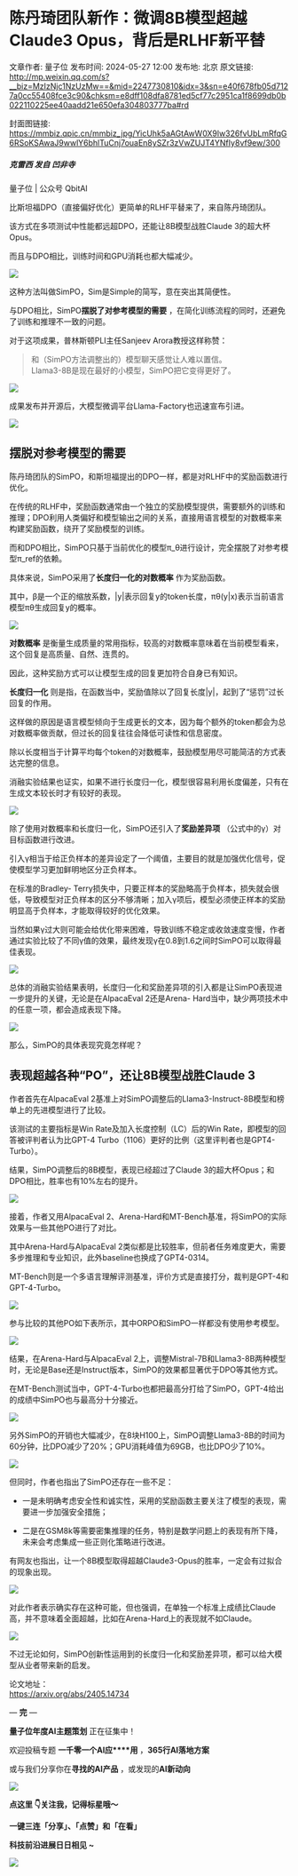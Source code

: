 # 陈丹琦团队新作：微调8B模型超越Claude3 Opus，背后是RLHF新平替

文章作者: 量子位
发布时间: 2024-05-27 12:00
发布地: 北京
原文链接: http://mp.weixin.qq.com/s?__biz=MzIzNjc1NzUzMw==&mid=2247730810&idx=3&sn=e40f678fb05d7127a0cc55408fce3c90&chksm=e8dff108dfa8781ed5cf77c2951ca1f8699db0b022110225ee40aadd21e650efa304803777ba#rd

封面图链接: https://mmbiz.qpic.cn/mmbiz_jpg/YicUhk5aAGtAwW0X9lw326fvUbLmRfqG6RSoKSAwaJ9wwlY6bhlTuCnj7ouaEn8ySZr3zVwZUJT4YNfIy8vf9ew/300

##### 克雷西 发自 凹非寺  
量子位 | 公众号 QbitAI

比斯坦福DPO（直接偏好优化）更简单的RLHF平替来了，来自陈丹琦团队。

该方式在多项测试中性能都远超DPO，还能让8B模型战胜Claude 3的超大杯Opus。

而且与DPO相比，训练时间和GPU消耗也都大幅减少。

![](https://mmbiz.qpic.cn/mmbiz_png/YicUhk5aAGtAwW0X9lw326fvUbLmRfqG6OL15MUOhEibgKJrt2sacfxFjx9GJuxLXGxYSIyAKby76fFR5XHHIoDA/640?wx_fmt=png&from=appmsg)

这种方法叫做SimPO，Sim是Simple的简写，意在突出其简便性。

与DPO相比，SimPO**摆脱了对参考模型的需要** ，在简化训练流程的同时，还避免了训练和推理不一致的问题。

对于这项成果，普林斯顿PLI主任Sanjeev Arora教授这样称赞：

> 和（SimPO方法调整出的）模型聊天感觉让人难以置信。  
> Llama3-8B是现在最好的小模型，SimPO把它变得更好了。

![](https://mmbiz.qpic.cn/mmbiz_png/YicUhk5aAGtAwW0X9lw326fvUbLmRfqG69zvRNW37pRUBkh1iaTdXl38EHf9NlCOkMLKWEEzicHvD7amrW1OsqKlw/640?wx_fmt=png&from=appmsg)

成果发布并开源后，大模型微调平台Llama-Factory也迅速宣布引进。

![](https://mmbiz.qpic.cn/mmbiz_png/YicUhk5aAGtAwW0X9lw326fvUbLmRfqG65f49RHaibweDpU5WKOOMV9VuCnF32YXibB3Iy6tXjMXahomt0C75HLTQ/640?wx_fmt=png&from=appmsg)

## 摆脱对参考模型的需要

陈丹琦团队的SimPO，和斯坦福提出的DPO一样，都是对RLHF中的奖励函数进行优化。

在传统的RLHF中，奖励函数通常由一个独立的奖励模型提供，需要额外的训练和推理；DPO利用人类偏好和模型输出之间的关系，直接用语言模型的对数概率来构建奖励函数，绕开了奖励模型的训练。

而和DPO相比，SimPO只基于当前优化的模型π_θ进行设计，完全摆脱了对参考模型π_ref的依赖。

具体来说，SimPO采用了**长度归一化的对数概率** 作为奖励函数。

其中，β是一个正的缩放系数，|y|表示回复y的token长度，πθ(y|x)表示当前语言模型πθ生成回复y的概率。

![](https://mmbiz.qpic.cn/mmbiz_png/YicUhk5aAGtAwW0X9lw326fvUbLmRfqG6YVomCzawa1jqiciaJldaKqicRSRR4Heet8Vj51fOzjUN4VNVKUwf2LafA/640?wx_fmt=png&from=appmsg)

**对数概率** 是衡量生成质量的常用指标，较高的对数概率意味着在当前模型看来，这个回复是高质量、自然、连贯的。

因此，这种奖励方式可以让模型生成的回复更加符合自身已有知识。

**长度归一化** 则是指，在函数当中，奖励值除以了回复长度|y|，起到了“惩罚”过长回复的作用。

这样做的原因是语言模型倾向于生成更长的文本，因为每个额外的token都会为总对数概率做贡献，但过长的回复往往会降低可读性和信息密度。

除以长度相当于计算平均每个token的对数概率，鼓励模型用尽可能简洁的方式表达完整的信息。

消融实验结果也证实，如果不进行长度归一化，模型很容易利用长度偏差，只有在生成文本较长时才有较好的表现。

![](https://mmbiz.qpic.cn/mmbiz_png/YicUhk5aAGtAwW0X9lw326fvUbLmRfqG6JnKAklWeFPeVYK9UpApR3O4iaibKYsMOGE4icTHn0ofF8piaoLpKhwUgiaQ/640?wx_fmt=png&from=appmsg)

除了使用对数概率和长度归一化，SimPO还引入了**奖励差异项** （公式中的γ）对目标函数进行改进。

引入γ相当于给正负样本的差异设定了一个阈值，主要目的就是加强优化信号，促使模型学习更加鲜明地区分正负样本。

在标准的Bradley-
Terry损失中，只要正样本的奖励略高于负样本，损失就会很低，导致模型对正负样本的区分不够清晰；加入γ项后，模型必须使正样本的奖励明显高于负样本，才能取得较好的优化效果。

当然如果γ过大则可能会给优化带来困难，导致训练不稳定或收敛速度变慢，作者通过实验比较了不同γ值的效果，最终发现γ在0.8到1.6之间时SimPO可以取得最佳表现。

![](https://mmbiz.qpic.cn/mmbiz_png/YicUhk5aAGtAwW0X9lw326fvUbLmRfqG6vmmYHLeibqBdC4vu72Ia312UWOXnLQoic0rnpWKxJC5c1veFJqjWyxww/640?wx_fmt=png&from=appmsg)

总体的消融实验结果表明，长度归一化和奖励差异项的引入都是让SimPO表现进一步提升的关键，无论是在AlpacaEval 2还是Arena-
Hard当中，缺少两项技术中的任意一项，都会造成表现下降。

![](https://mmbiz.qpic.cn/mmbiz_png/YicUhk5aAGtAwW0X9lw326fvUbLmRfqG67Tc5z9fwtvH2ouTZHuSsqUBAmiayKZXJoCL2eCWsOQcwNL7MkXfJibdA/640?wx_fmt=png&from=appmsg)

那么，SimPO的具体表现究竟怎样呢？

## 表现超越各种“PO”，还让8B模型战胜Claude 3

作者首先在AlpacaEval 2基准上对SimPO调整后的Llama3-Instruct-8B模型和榜单上的先进模型进行了比较。

该测试的主要指标是Win Rate及加入长度控制（LC）后的Win Rate，即模型的回答被评判者认为比GPT-4
Turbo（1106）更好的比例（这里评判者也是GPT4-Turbo）。

结果，SimPO调整后的8B模型，表现已经超过了Claude 3的超大杯Opus；和DPO相比，胜率也有10%左右的提升。

![](https://mmbiz.qpic.cn/mmbiz_png/YicUhk5aAGtAwW0X9lw326fvUbLmRfqG6xBJKz3w4CUGjC5hMOicib4xOlAphlPVnvjPiadwyk6xSVUuuB58PfGDQA/640?wx_fmt=png&from=appmsg)

接着，作者又用AlpacaEval 2、Arena-Hard和MT-Bench基准，将SimPO的实际效果与一些其他PO进行了对比。

其中Arena-Hard与AlpacaEval
2类似都是比较胜率，但前者任务难度更大，需要多步推理和专业知识，此外baseline也换成了GPT4-0314。

MT-Bench则是一个多语言理解评测基准，评价方式是直接打分，裁判是GPT-4和GPT-4-Turbo。

![](https://mmbiz.qpic.cn/mmbiz_png/YicUhk5aAGtAwW0X9lw326fvUbLmRfqG6xPpm6Q84tjGMd0Q8mP49wtDB2bSmEplWSiczjDhgAeq4tCjgarKcg1A/640?wx_fmt=png&from=appmsg)

参与比较的其他PO如下表所示，其中ORPO和SimPO一样都没有使用参考模型。

![](https://mmbiz.qpic.cn/mmbiz_png/YicUhk5aAGtAwW0X9lw326fvUbLmRfqG6TFNcGm3vjKS5THiaFfg6kzsjMMIMXQ4YCOa1mFIHjKOLLWeQLCVB13A/640?wx_fmt=png&from=appmsg)

结果，在Arena-Hard与AlpacaEval
2上，调整Mistral-7B和Llama3-8B两种模型时，无论是Base还是Instruct版本，SimPO的效果都显著优于DPO等其他方式。

在MT-Bench测试当中，GPT-4-Turbo也都把最高分打给了SimPO，GPT-4给出的成绩中SimPO也与最高分十分接近。

![](https://mmbiz.qpic.cn/mmbiz_png/YicUhk5aAGtAwW0X9lw326fvUbLmRfqG6XbsucicK5GJBN2yTw0aSZ77OuHxRY8PQicCwKSUrMDiaibzHiaf02VibDaxA/640?wx_fmt=png&from=appmsg)

另外SimPO的开销也大幅减少，在8块H100上，SimPO调整Llama3-8B的时间为60分钟，比DPO减少了20%；GPU消耗峰值为69GB，也比DPO少了10%。

![](https://mmbiz.qpic.cn/mmbiz_png/YicUhk5aAGtAwW0X9lw326fvUbLmRfqG6Pvy1k0nlM0VPDibeduU0f4HyI7GPlJfxxsQPK4kEF2ftztGM9Zicnf3A/640?wx_fmt=png&from=appmsg)

但同时，作者也指出了SimPO还存在一些不足：

  * 一是未明确考虑安全性和诚实性，采用的奖励函数主要关注了模型的表现，需要进一步加强安全措施；

  * 二是在GSM8k等需要密集推理的任务，特别是数学问题上的表现有所下降，未来会考虑集成一些正则化策略进行改进。

有网友也指出，让一个8B模型取得超越Claude3-Opus的胜率，一定会有过拟合的现象出现。

![](https://mmbiz.qpic.cn/mmbiz_png/YicUhk5aAGtAwW0X9lw326fvUbLmRfqG6HhibyKhzx7nJg8NF7Av21WG1qRIA6ficNSUnn6MARCTTnvmc01icHmzQw/640?wx_fmt=png&from=appmsg)

对此作者表示确实存在这种可能，但也强调，在单独一个标准上成绩比Claude高，并不意味着全面超越，比如在Arena-Hard上的表现就不如Claude。

![](https://mmbiz.qpic.cn/mmbiz_png/YicUhk5aAGtAwW0X9lw326fvUbLmRfqG6cGc64RsxxZT6icqjOZLeCAh3an3R8kMq6PQz256PAibGIbg4vfLqrfcw/640?wx_fmt=png&from=appmsg)

不过无论如何，SimPO创新性运用到的长度归一化和奖励差异项，都可以给大模型从业者带来新的启发。

论文地址：  
https://arxiv.org/abs/2405.14734

— **完** —

**量子位年度AI主题策划** 正在征集中！

欢迎投稿专题 **一千零一个AI应****用** ，**365行AI落地方案**

或与我们分享你在**寻找的AI产品** ，或发现的**AI新动向**

![](https://mmbiz.qpic.cn/mmbiz_png/YicUhk5aAGtDpTavEwUl8aOlFLGHaPnaKXJcMUeJtGXVLliac6P6XxYHIKhnz0NPUgVvlrXAvJC33ibh8aYDdyudA/640?wx_fmt=png&from=appmsg)

  

**点这里 👇关注我，记得标星哦～**

**一键三连「分享」、「点赞」和「在看」**

**科技前沿进展日日相见 ~**

![](https://mmbiz.qpic.cn/mmbiz_svg/g9RQicMD01M0tYoRQT2cMQRmPS5ZDyrrfzeksiay90KaDzlGBH61icqHxmgFKfvfXtVuwTHV740CDLAaXU1LIfZyoJEpYKcRIiaE/640?wx_fmt=svg)

